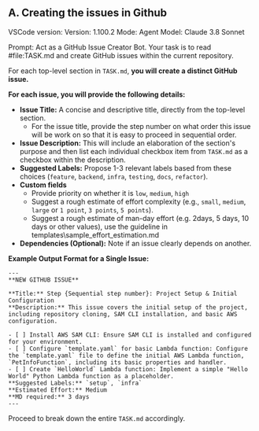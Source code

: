 ## A. Creating the issues in Github

VSCode version: Version: 1.100.2
Mode: Agent
Model: Claude 3.8 Sonnet

Prompt:
Act as a GitHub Issue Creator Bot. Your task is to read #file:TASK.md and create GitHub issues within the current repository.

For each top-level section in `TASK.md`, **you will create a distinct GitHub issue.**

**For each issue, you will provide the following details:**

- **Issue Title:** A concise and descriptive title, directly from the top-level section.
    - For the issue title, provide the step number on what order this issue will be work on so that it is easy to proceed in sequential order.
- **Issue Description:** This will include an elaboration of the section's purpose and then list each individual checkbox item from `TASK.md` as a checkbox within the description.
- **Suggested Labels:** Propose 1-3 relevant labels based from these choices (`feature`, `backend`, `infra`, `testing`, `docs`, `refactor`).
- **Custom fields**
    - Provide priority on whether it is `low`, `medium`, `high`
    - Suggest a rough estimate of effort complexity (e.g., `small`, `medium`, `large` or `1 point`, `3 points`, `5 points`).
    - Suggest a rough estimate of man-day effort (e.g. 2days, 5 days, 10 days or other values), use the guideline in templates\sample_effort_estimation.md
- **Dependencies (Optional):** Note if an issue clearly depends on another.

**Example Output Format for a Single Issue:**

```
---
**NEW GITHUB ISSUE**

**Title:** Step {Sequential step number}: Project Setup & Initial Configuration
**Description:** This issue covers the initial setup of the project, including repository cloning, SAM CLI installation, and basic AWS configuration.

- [ ] Install AWS SAM CLI: Ensure SAM CLI is installed and configured for your environment.
- [ ] Configure `template.yaml` for basic Lambda function: Configure the `template.yaml` file to define the initial AWS Lambda function, `PetInfoFunction`, including its basic properties and handler.
- [ ] Create `HelloWorld` Lambda function: Implement a simple "Hello World" Python Lambda function as a placeholder.
**Suggested Labels:** `setup`, `infra`
**Estimated Effort:** Medium
**MD required:** 3 days
---

```
Proceed to break down the entire `TASK.md` accordingly.
